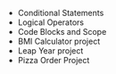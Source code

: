 - Conditional Statements
- Logical Operators
- Code Blocks and Scope
- BMI Calculator project
- Leap Year project
- Pizza Order Project